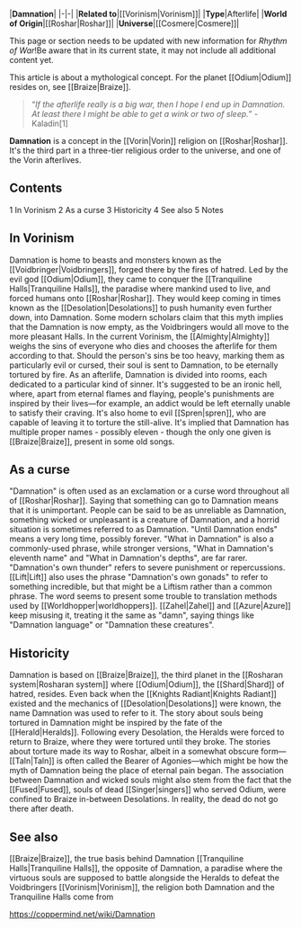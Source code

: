 |**Damnation**|
|-|-|
|**Related to**|[[Vorinism\|Vorinism]]|
|**Type**|Afterlife|
|**World of Origin**|[[Roshar\|Roshar]]|
|**Universe**|[[Cosmere\|Cosmere]]|

This page or section needs to be updated with new information for *Rhythm of War*!Be aware that in its current state, it may not include all additional content yet.

This article is about a mythological concept. For the planet [[Odium\|Odium]] resides on, see [[Braize\|Braize]].
>“*If the afterlife really is a big war, then I hope I end up in Damnation. At least there I might be able to get a wink or two of sleep.*”
\-Kaladin[1]


**Damnation** is a concept in the [[Vorin\|Vorin]] religion on [[Roshar\|Roshar]]. It's the third part in a three-tier religious order to the universe, and one of the Vorin afterlives.

## Contents

1 In Vorinism
2 As a curse
3 Historicity
4 See also
5 Notes


## In Vorinism
Damnation is home to beasts and monsters known as the [[Voidbringer\|Voidbringers]], forged there by the fires of hatred. Led by the evil god [[Odium\|Odium]], they came to conquer the [[Tranquiline Halls\|Tranquiline Halls]], the paradise where mankind used to live, and forced humans onto [[Roshar\|Roshar]]. They would keep coming in times known as the [[Desolation\|Desolations]] to push humanity even further down, into Damnation. Some modern scholars claim that this myth implies that the Damnation is now empty, as the Voidbringers would all move to the more pleasant Halls.
In the current Vorinism, the [[Almighty\|Almighty]] weighs the sins of everyone who dies and chooses the afterlife for them according to that. Should the person's sins be too heavy, marking them as particularly evil or cursed, their soul is sent to Damnation, to be eternally tortured by fire. As an afterlife, Damnation is divided into rooms, each dedicated to a particular kind of sinner. It's suggested to be an ironic hell, where, apart from eternal flames and flaying, people's punishments are inspired by their lives—for example, an addict would be left eternally unable to satisfy their craving. It's also home to evil [[Spren\|spren]], who are capable of leaving it to torture the still-alive.
It's implied that Damnation has multiple proper names - possibly eleven - though the only one given is [[Braize\|Braize]], present in some old songs.

## As a curse
"Damnation" is often used as an exclamation or a curse word throughout all of [[Roshar\|Roshar]]. Saying that something can go to Damnation means that it is unimportant. People can be said to be as unreliable as Damnation, something wicked or unpleasant is a creature of Damnation, and a horrid situation is sometimes referred to as Damnation. "Until Damnation ends" means a very long time, possibly forever. "What in Damnation" is also a commonly-used phrase, while stronger versions, "What in Damnation's eleventh name" and "What in Damnation's depths", are far rarer. "Damnation's own thunder" refers to severe punishment or repercussions. [[Lift\|Lift]] also uses the phrase "Damnation's own gonads" to refer to something incredible, but that might be a Liftism rather than a common phrase.
The word seems to present some trouble to translation methods used by [[Worldhopper\|worldhoppers]]. [[Zahel\|Zahel]] and [[Azure\|Azure]] keep misusing it, treating it the same as "damn", saying things like "Damnation language" or "Damnation these creatures".

## Historicity
Damnation is based on [[Braize\|Braize]], the third planet in the [[Rosharan system\|Rosharan system]] where [[Odium\|Odium]], the [[Shard\|Shard]] of hatred, resides. Even back when the [[Knights Radiant\|Knights Radiant]] existed and the mechanics of [[Desolation\|Desolations]] were known, the name Damnation was used to refer to it.
The story about souls being tortured in Damnation might be inspired by the fate of the [[Herald\|Heralds]]. Following every Desolation, the Heralds were forced to return to Braize, where they were tortured until they broke. The stories about torture made its way to Roshar, albeit in a somewhat obscure form—[[Taln\|Taln]] is often called the Bearer of Agonies—which might be how the myth of Damnation being the place of eternal pain began. The association between Damnation and wicked souls might also stem from the fact that the [[Fused\|Fused]], souls of dead [[Singer\|singers]] who served Odium, were confined to Braize in-between Desolations.
In reality, the dead do not go there after death.

## See also
[[Braize\|Braize]], the true basis behind Damnation
[[Tranquiline Halls\|Tranquiline Halls]], the opposite of Damnation, a paradise where the virtuous souls are supposed to battle alongside the Heralds to defeat the Voidbringers
[[Vorinism\|Vorinism]], the religion both Damnation and the Tranquiline Halls come from


https://coppermind.net/wiki/Damnation